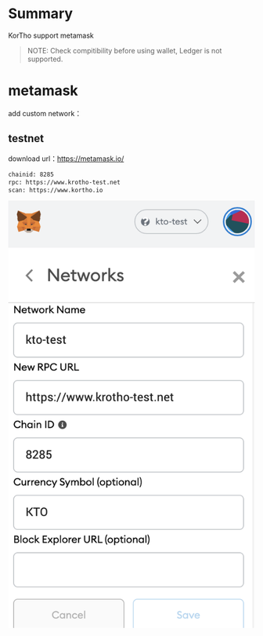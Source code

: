 # Summary

KorTho support metamask

> NOTE: Check compitibility before using wallet, Ledger is not supported.

# metamask

add custom network：

## testnet

download url：https://metamask.io/

```
chainid: 8285
rpc: https://www.krotho-test.net
scan: https://www.kortho.io
```

![metamask](./images/metamask2_en.png)

